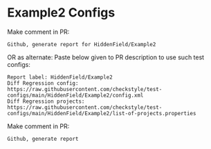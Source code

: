 # Example2 Configs
Make comment in PR:
```
Github, generate report for HiddenField/Example2
```
OR as alternate:
Paste below given to PR description to use such test configs:
```
Report label: HiddenField/Example2
Diff Regression config: https://raw.githubusercontent.com/checkstyle/test-configs/main/HiddenField/Example2/config.xml
Diff Regression projects: https://raw.githubusercontent.com/checkstyle/test-configs/main/HiddenField/Example2/list-of-projects.properties
```
Make comment in PR:
```
Github, generate report
```
